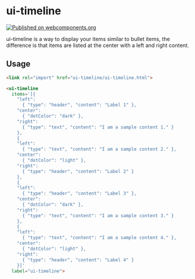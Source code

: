 # ui-timeline
[![Published on webcomponents.org](https://img.shields.io/badge/webcomponents.org-published-blue.svg)](https://www.webcomponents.org/element/Componetized/ui-timeline)

  ui-timeline is a way to display your items similar to bullet items, the
  difference is that items are listed at the center with a left and right content.

## Usage

```html
<link rel="import" href="ui-timeline/ui-timeline.html">
```

<!--
```
<custom-element-demo>
  <template>
    <link rel="import" href="ui-timeline.html">
    <ui-timeline
      items='[{
        \"left\":
          { \"type\": \"header\", \"content\": \"Label 1\" },
        \"center\":
          { \"dotColor\": \"dark\" },
        \"right\":
          { \"type\": \"text\", \"content\": \"I am a sample content 1.\" }
        },
        {
        \"left\":
          { \"type\": \"text\", \"content\": \"I am a sample content 2.\" },
        \"center\":
          { \"dotColor\": \"light\" },
        \"right\":
          { \"type\": \"header\", \"content\": \"Label 2\" }
        },
        {
        \"left\":
          { \"type\": \"header\", \"content\": \"Label 3\" },
        \"center\":
          { \"dotColor\": \"dark\" },
        \"right\":
          { \"type\": \"text\", \"content\": \"I am a sample content 3.\" }
        },
        {
        \"left\":
          { \"type\": \"text\", \"content\": \"I am a sample content 4.\" },
        \"center\":
          { \"dotColor\": \"light\" },
        \"right\":
          { \"type\": \"header\", \"content\": \"Label 4\" }
        }]'
      label="ui-timeline">
    </ui-timeline>
  </template>
</custom-element-demo>
```
-->
```html
<ui-timeline
  items='[{
    "left":
      { "type": "header", "content": "Label 1" },
    "center":
      { "dotColor": "dark" },
    "right":
      { "type": "text", "content": "I am a sample content 1." }
    },
    {
    "left":
      { "type": "text", "content": "I am a sample content 2." },
    "center":
      { "dotColor": "light" },
    "right":
      { "type": "header", "content": "Label 2" }
    },
    {
    "left":
      { "type": "header", "content": "Label 3" },
    "center":
      { "dotColor": "dark" },
    "right":
      { "type": "text", "content": "I am a sample content 3." }
    },
    {
    "left":
      { "type": "text", "content": "I am a sample content 4." },
    "center":
      { "dotColor": "light" },
    "right":
      { "type": "header", "content": "Label 4" }
    }]'
  label="ui-timeline">
```
